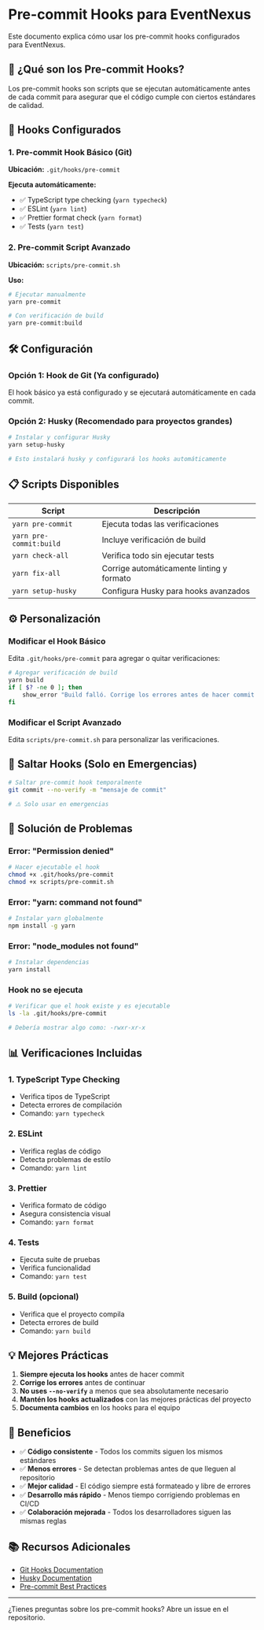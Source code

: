 # Pre-commit Hooks para EventNexus

Este documento explica cómo usar los pre-commit hooks configurados para EventNexus.

## 🎯 ¿Qué son los Pre-commit Hooks?

Los pre-commit hooks son scripts que se ejecutan automáticamente antes de cada commit para asegurar que el código cumple con ciertos estándares de calidad.

## 🚀 Hooks Configurados

### 1. Pre-commit Hook Básico (Git)

**Ubicación:** `.git/hooks/pre-commit`

**Ejecuta automáticamente:**

- ✅ TypeScript type checking (`yarn typecheck`)
- ✅ ESLint (`yarn lint`)
- ✅ Prettier format check (`yarn format`)
- ✅ Tests (`yarn test`)

### 2. Pre-commit Script Avanzado

**Ubicación:** `scripts/pre-commit.sh`

**Uso:**

```bash
# Ejecutar manualmente
yarn pre-commit

# Con verificación de build
yarn pre-commit:build
```

## 🛠️ Configuración

### Opción 1: Hook de Git (Ya configurado)

El hook básico ya está configurado y se ejecutará automáticamente en cada commit.

### Opción 2: Husky (Recomendado para proyectos grandes)

```bash
# Instalar y configurar Husky
yarn setup-husky

# Esto instalará husky y configurará los hooks automáticamente
```

## 📋 Scripts Disponibles

| Script                  | Descripción                               |
| ----------------------- | ----------------------------------------- |
| `yarn pre-commit`       | Ejecuta todas las verificaciones          |
| `yarn pre-commit:build` | Incluye verificación de build             |
| `yarn check-all`        | Verifica todo sin ejecutar tests          |
| `yarn fix-all`          | Corrige automáticamente linting y formato |
| `yarn setup-husky`      | Configura Husky para hooks avanzados      |

## ⚙️ Personalización

### Modificar el Hook Básico

Edita `.git/hooks/pre-commit` para agregar o quitar verificaciones:

```bash
# Agregar verificación de build
yarn build
if [ $? -ne 0 ]; then
    show_error "Build falló. Corrige los errores antes de hacer commit."
fi
```

### Modificar el Script Avanzado

Edita `scripts/pre-commit.sh` para personalizar las verificaciones.

## 🚫 Saltar Hooks (Solo en Emergencias)

```bash
# Saltar pre-commit hook temporalmente
git commit --no-verify -m "mensaje de commit"

# ⚠️ Solo usar en emergencias
```

## 🔧 Solución de Problemas

### Error: "Permission denied"

```bash
# Hacer ejecutable el hook
chmod +x .git/hooks/pre-commit
chmod +x scripts/pre-commit.sh
```

### Error: "yarn: command not found"

```bash
# Instalar yarn globalmente
npm install -g yarn
```

### Error: "node_modules not found"

```bash
# Instalar dependencias
yarn install
```

### Hook no se ejecuta

```bash
# Verificar que el hook existe y es ejecutable
ls -la .git/hooks/pre-commit

# Debería mostrar algo como: -rwxr-xr-x
```

## 📊 Verificaciones Incluidas

### 1. TypeScript Type Checking

- Verifica tipos de TypeScript
- Detecta errores de compilación
- Comando: `yarn typecheck`

### 2. ESLint

- Verifica reglas de código
- Detecta problemas de estilo
- Comando: `yarn lint`

### 3. Prettier

- Verifica formato de código
- Asegura consistencia visual
- Comando: `yarn format`

### 4. Tests

- Ejecuta suite de pruebas
- Verifica funcionalidad
- Comando: `yarn test`

### 5. Build (opcional)

- Verifica que el proyecto compila
- Detecta errores de build
- Comando: `yarn build`

## 💡 Mejores Prácticas

1. **Siempre ejecuta los hooks** antes de hacer commit
2. **Corrige los errores** antes de continuar
3. **No uses `--no-verify`** a menos que sea absolutamente necesario
4. **Mantén los hooks actualizados** con las mejores prácticas del proyecto
5. **Documenta cambios** en los hooks para el equipo

## 🎉 Beneficios

- ✅ **Código consistente** - Todos los commits siguen los mismos estándares
- ✅ **Menos errores** - Se detectan problemas antes de que lleguen al repositorio
- ✅ **Mejor calidad** - El código siempre está formateado y libre de errores
- ✅ **Desarrollo más rápido** - Menos tiempo corrigiendo problemas en CI/CD
- ✅ **Colaboración mejorada** - Todos los desarrolladores siguen las mismas reglas

## 📚 Recursos Adicionales

- [Git Hooks Documentation](https://git-scm.com/book/en/v2/Customizing-Git-Git-Hooks)
- [Husky Documentation](https://typicode.github.io/husky/)
- [Pre-commit Best Practices](https://pre-commit.com/)

---

¿Tienes preguntas sobre los pre-commit hooks? Abre un issue en el repositorio.
